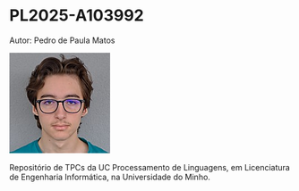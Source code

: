 # PL2025-A103992

Autor: Pedro de Paula Matos

![Foto](foto.jpg "foto")

Repositório de TPCs da UC Processamento de Linguagens, em Licenciatura de Engenharia Informática, na Universidade do Minho. 

